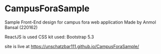 # CampusForaSample
Sample Front-End design for campus fora web application
Made by Anmol Bansal (220162)

ReactJS is used
CSS kit used: Bootstrap 5.3

site is live at https://unschatzbar111.github.io/CampusForaSample/

